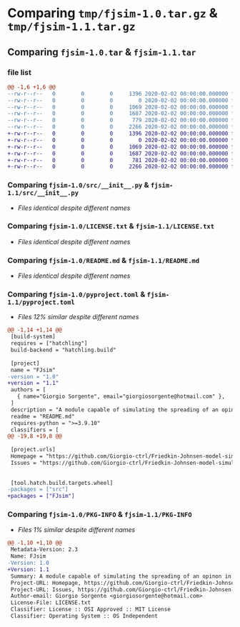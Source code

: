# Comparing `tmp/fjsim-1.0.tar.gz` & `tmp/fjsim-1.1.tar.gz`

## Comparing `fjsim-1.0.tar` & `fjsim-1.1.tar`

### file list

```diff
@@ -1,6 +1,6 @@
--rw-r--r--   0        0        0     1396 2020-02-02 00:00:00.000000 fjsim-1.0/src/__init__.py
--rw-r--r--   0        0        0        0 2020-02-02 00:00:00.000000 fjsim-1.0/src/example.py
--rw-r--r--   0        0        0     1069 2020-02-02 00:00:00.000000 fjsim-1.0/LICENSE.txt
--rw-r--r--   0        0        0     1687 2020-02-02 00:00:00.000000 fjsim-1.0/README.md
--rw-r--r--   0        0        0      779 2020-02-02 00:00:00.000000 fjsim-1.0/pyproject.toml
--rw-r--r--   0        0        0     2266 2020-02-02 00:00:00.000000 fjsim-1.0/PKG-INFO
+-rw-r--r--   0        0        0     1396 2020-02-02 00:00:00.000000 fjsim-1.1/src/__init__.py
+-rw-r--r--   0        0        0        0 2020-02-02 00:00:00.000000 fjsim-1.1/src/example.py
+-rw-r--r--   0        0        0     1069 2020-02-02 00:00:00.000000 fjsim-1.1/LICENSE.txt
+-rw-r--r--   0        0        0     1687 2020-02-02 00:00:00.000000 fjsim-1.1/README.md
+-rw-r--r--   0        0        0      781 2020-02-02 00:00:00.000000 fjsim-1.1/pyproject.toml
+-rw-r--r--   0        0        0     2266 2020-02-02 00:00:00.000000 fjsim-1.1/PKG-INFO
```

### Comparing `fjsim-1.0/src/__init__.py` & `fjsim-1.1/src/__init__.py`

 * *Files identical despite different names*

### Comparing `fjsim-1.0/LICENSE.txt` & `fjsim-1.1/LICENSE.txt`

 * *Files identical despite different names*

### Comparing `fjsim-1.0/README.md` & `fjsim-1.1/README.md`

 * *Files identical despite different names*

### Comparing `fjsim-1.0/pyproject.toml` & `fjsim-1.1/pyproject.toml`

 * *Files 12% similar despite different names*

```diff
@@ -1,14 +1,14 @@
 [build-system]
 requires = ["hatchling"]
 build-backend = "hatchling.build"
 
 [project]
 name = "FJsim"
-version = "1.0"
+version = "1.1"
 authors = [
   { name="Giorgio Sorgente", email="giorgiosorgente@hotmail.com" },
 ]
 description = "A module capable of simulating the spreading of an opinon in a given network using the Friedkin-Johnsen model."
 readme = "README.md"
 requires-python = ">=3.9.10"
 classifiers = [
@@ -19,8 +19,8 @@
 
 [project.urls]
 Homepage = "https://github.com/Giorgio-ctrl/Friedkin-Johnsen-model-simulator"
 Issues = "https://github.com/Giorgio-ctrl/Friedkin-Johnsen-model-simulator/issues"
 
 
 [tool.hatch.build.targets.wheel]
-packages = ["src"]
+packages = ["FJsim"]
```

### Comparing `fjsim-1.0/PKG-INFO` & `fjsim-1.1/PKG-INFO`

 * *Files 1% similar despite different names*

```diff
@@ -1,10 +1,10 @@
 Metadata-Version: 2.3
 Name: FJsim
-Version: 1.0
+Version: 1.1
 Summary: A module capable of simulating the spreading of an opinon in a given network using the Friedkin-Johnsen model.
 Project-URL: Homepage, https://github.com/Giorgio-ctrl/Friedkin-Johnsen-model-simulator
 Project-URL: Issues, https://github.com/Giorgio-ctrl/Friedkin-Johnsen-model-simulator/issues
 Author-email: Giorgio Sorgente <giorgiosorgente@hotmail.com>
 License-File: LICENSE.txt
 Classifier: License :: OSI Approved :: MIT License
 Classifier: Operating System :: OS Independent
```

